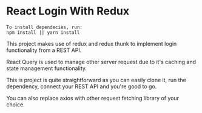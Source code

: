 # React Login With Redux

```
To install dependecies, run:
npm install || yarn install
```

This project makes use of redux and redux thunk to implement login functionality from a REST API.

React Query is used to manage other server request due to it's caching and state management functionality.

This is project is quite straightforward as you can easily clone it, run the dependency, connect your REST API and you're good to go.

You can also replace axios with other request fetching library of your choice.
